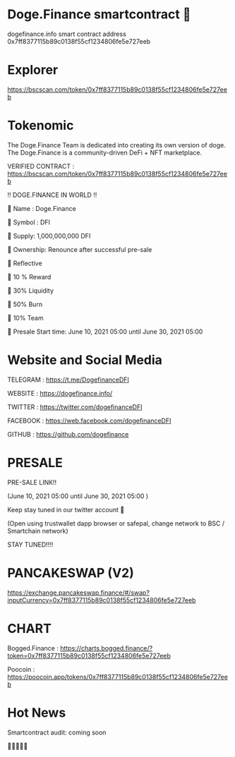 # Doge.Finance smartcontract 🚀

dogefinance.info smart contract address 0x7ff8377115b89c0138f55cf1234806fe5e727eeb

# Explorer

https://bscscan.com/token/0x7ff8377115b89c0138f55cf1234806fe5e727eeb

# Tokenomic

The Doge.Finance Team is dedicated into creating its own version of doge. The Doge.Finance is a community-driven DeFi + NFT marketplace.

VERIFIED CONTRACT : https://bscscan.com/token/0x7ff8377115b89c0138f55cf1234806fe5e727eeb

‼️ DOGE.FINANCE IN WORLD ‼️

:small_orange_diamond:	 Name : Doge.Finance

🔸 Symbol : DFI

🔸 Supply: 1,000,000,000 DFI

🔸 Ownership: Renounce after successful pre-sale

🔸 Reflective

🔸 10 % Reward

🔸 30% Liquidity

🔸 50% Burn

🔸 10% Team

🔸 Presale Start time: June 10, 2021 05:00 until June 30, 2021 05:00

# Website and Social Media

TELEGRAM : https://t.me/DogefinanceDFI

WEBSITE : https://dogefinance.info/

TWITTER : https://twitter.com/dogefinanceDFI

FACEBOOK : https://web.facebook.com/dogefinanceDFI

GITHUB : https://github.com/dogefinance

# PRESALE

PRE-SALE LINK!!

(June 10, 2021 05:00 until June 30, 2021 05:00 )

Keep stay tuned in our twitter account 👀

(Open using trustwallet dapp browser or safepal, change network to BSC / Smartchain network)

STAY TUNED!!!!

# PANCAKESWAP (V2)

https://exchange.pancakeswap.finance/#/swap?inputCurrency=0x7ff8377115b89c0138f55cf1234806fe5e727eeb

# CHART

Bogged.Finance : https://charts.bogged.finance/?token=0x7ff8377115b89c0138f55cf1234806fe5e727eeb

Poocoin : https://poocoin.app/tokens/0x7ff8377115b89c0138f55cf1234806fe5e727eeb

# Hot News

Smartcontract audit: coming soon

🚀🚀🚀🚀🚀


